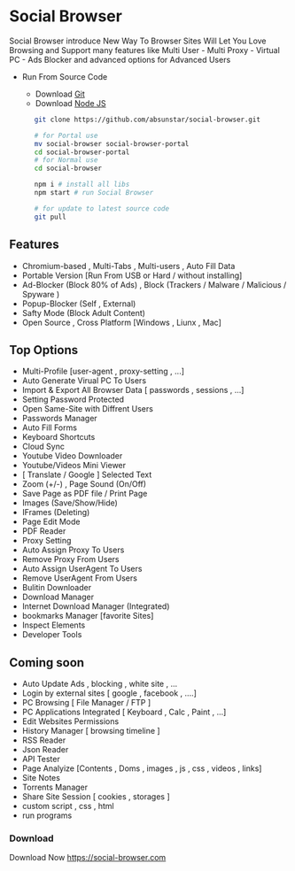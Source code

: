 # Social Browser

Social Browser introduce New Way To Browser Sites Will Let You Love Browsing and Support many features like Multi User - Multi Proxy - Virtual PC - Ads Blocker and advanced options for Advanced Users

- Run From Source Code
     <ul>
      <li>Download <a href="https://git-scm.com/" target="_blank">Git</a></li>
      <li>Download <a href="https://nodejs.org/" target="_blank">Node JS</a></li>
    </ul>

  ```bash
     git clone https://github.com/absunstar/social-browser.git

     # for Portal use
     mv social-browser social-browser-portal
     cd social-browser-portal
     # for Normal use
     cd social-browser

     npm i # install all libs
     npm start # run Social Browser

     # for update to latest source code
     git pull

  ```

## Features

- Chromium-based , Multi-Tabs , Multi-users , Auto Fill Data
- Portable Version [Run From USB or Hard / without installing]
- Ad-Blocker (Block 80% of Ads) , Block (Trackers / Malware / Malicious / Spyware )
- Popup-Blocker (Self , External)
- Safty Mode (Block Adult Content)
- Open Source , Cross Platform [Windows , Liunx , Mac]

## Top Options

- Multi-Profile [user-agent , proxy-setting , ...]
- Auto Generate Virual PC To Users
- Import & Export All Browser Data [ passwords , sessions , ...]
- Setting Password Protected
- Open Same-Site with Diffrent Users
- Passwords Manager
- Auto Fill Forms
- Keyboard Shortcuts
- Cloud Sync
- Youtube Video Downloader
- Youtube/Videos Mini Viewer
- [ Translate / Google ] Selected Text
- Zoom (+/-) , Page Sound (On/Off)
- Save Page as PDF file / Print Page
- Images (Save/Show/Hide)
- IFrames (Deleting)
- Page Edit Mode
- PDF Reader
- Proxy Setting
- Auto Assign Proxy To Users
- Remove Proxy From Users
- Auto Assign UserAgent To Users
- Remove UserAgent From Users
- Bulitin Downloader
- Download Manager
- Internet Download Manager (Integrated)
- bookmarks Manager [favorite Sites]
- Inspect Elements
- Developer Tools

## Coming soon

- Auto Update Ads , blocking , white site , ...
- Login by external sites [ google , facebook , ....]
- PC Browsing [ File Manager / FTP ]
- PC Applications Integrated [ Keyboard , Calc , Paint , ...]
- Edit Websites Permissions
- History Manager [ browsing timeline ]
- RSS Reader
- Json Reader
- API Tester
- Page Analyize [Contents , Doms , images , js , css , videos , links]
- Site Notes
- Torrents Manager
- Share Site Session [ cookies , storages ]
- custom script , css , html
- run programs

### Download

Download Now https://social-browser.com
